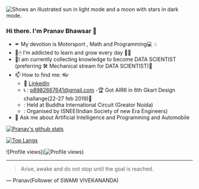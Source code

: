 <picture>
  <source media="(prefers-color-scheme: dark)" srcset=""https://cdn.analyticsvidhya.com/wp-content/uploads/2023/04/Data-Science-Innovations.jpeg"">
  <source media="(prefers-color-scheme: light)" srcset="https://cdn.analyticsvidhya.com/wp-content/uploads/2023/04/Data-Science-Innovations.jpeg">
  <img alt="Shows an illustrated sun in light mode and a moon with stars in dark mode." src="https://cdn.analyticsvidhya.com/wp-content/uploads/2023/04/Data-Science-Innovations.jpeg">
</picture>

### Hi there. I'm Pranav Bhawsar 🧑

- ✒ My devotion is Motorsport ,  Math and Programming💻 💡
- 🧠🖱 I’m addicted to learn and grow every day 🕵️‍♀️
- 💊I am currently collecting knowledge to become DATA SCIENTIST (preferring 🛠 Mechanical stream for DATA SCIENTIST)💉
- 📫 How to find me: 👓 
  - :office: [LinkedIn](https://www.linkedin.com/in/Pranavbhawsar/)
  - 📞 : p8982667641@gmail.com
-🏆 Got AIR6 in 6th Gkart Design challange(22-27 feb 2019)🥇
   - : Held at Buddha International Circuit (Greator Noida)
   - : Organised by ISNEE(Indian Society of new Era Engineers) 
- 💬 Ask me about Artificial Intelligence and Programming and Automobile

[![Pranav's github stats](https://github-readme-stats.vercel.app/api?username=Pranavbh1&count_private=true&show_icons=true&theme=dracula&hide_rank=false)](https://github.com/bansalkanav?tab=repositories)

[![Top Langs](https://github-readme-stats.vercel.app/api/top-langs/?username=Pranavbh1)](https://github.com/Pranavbh1?tab=repositories)

![Profile views](![Profile views](https://gpvc.arturio.dev/[Pranavbh1]))

</details>


---
> Arise, awake and do not stop until the goal is reached.

— Pranav(Follower of SWAMI VIVEKANANDA)

